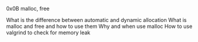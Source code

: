 0x0B malloc, free

What is the difference between automatic and dynamic allocation
What is malloc and free and how to use them
Why and when use malloc
How to use valgrind to check for memory leak
